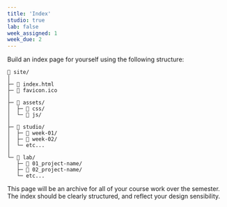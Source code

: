 ```yaml
---
title: 'Index'
studio: true
lab: false
week_assigned: 1
week_due: 2
---
```

 
Build an index page for yourself using the following structure:

~~~
📂 site/
│
├─ 📄 index.html 
├─ 🌸 favicon.ico 
│
├─ 📂 assets/
│  ├─ 📁 css/
│  └─ 📁 js/
│
├─ 📂 studio/
│  ├─ 📁 week-01/
│  ├─ 📁 week-02/
│  └─ etc...
│
└─ 📂 lab/ 
   ├─ 📁 01_project-name/
   ├─ 📁 02_project-name/
   └─ etc...
~~~

This page will be an archive for all of your course work over the semester. The index should be clearly structured, and reflect your design sensibility.  
